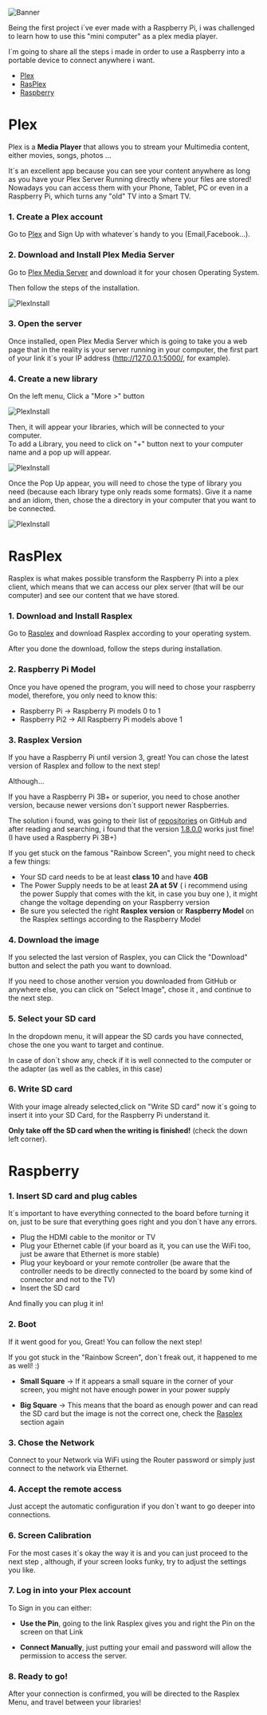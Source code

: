 ![Banner](https://drive.google.com/uc?export=view&id=1mj7AOSJV2LlBd4YbfKGKPjYO8RTfCK-t "Banner")

Being the first project i´ve ever made with a Raspberry Pi, i was challenged to learn how to use this "mini computer" as a plex media player.

I´m going to share all the steps i made in order to use a Raspberry into a portable device to connect anywhere i want.

* [Plex](#plex)
* [RasPlex](#rasplex)
* [Raspberry](#raspberry)

# Plex 

Plex is a **Media Player** that allows you to stream your Multimedia content, either movies, songs, photos ...

It´s an excellent app because you can see your content anywhere as long as you have your Plex Server Running directly where your files are stored! Nowadays you can access them with your Phone, Tablet, PC or even in a Raspberry Pi, which turns any "old" TV into a Smart TV.

### 1. Create a Plex account

Go to [Plex][1] and Sign Up with whatever´s handy to you (Email,Facebook...).

### 2. Download and Install Plex Media Server

Go to [Plex Media Server][2] and download it for your chosen Operating System. 

Then follow the steps of the installation.

![PlexInstall](https://drive.google.com/uc?export=view&id=1y4oajmuvy5bAiMLld4okZ8Mlnbs1LxcD "Plex Install")

### 3. Open the server

Once installed, open Plex Media Server which is going to take you a web page that in the reality is your server running in your computer, the first part of your link it´s your IP address (http://127.0.0.1:5000/, for example).

### 4. Create a new library

On the left menu, Click a "More >" button

![PlexInstall](https://drive.google.com/uc?export=view&id=1Q62KW4ND2EDpjlp8FONHIXKDVE0AiLRw "Plex Install")

Then, it will appear your libraries, which will be connected to your computer.  
To add a Library, you need to click on "+" button next to your computer name and a pop up will appear.

![PlexInstall](https://drive.google.com/uc?export=view&id=19e5wETBySYqw7cViweAT0FtGGTo5r_1N "Plex Install")

Once the Pop Up appear, you will need to chose the type of library you need (because each library type only reads some formats). Give it a name and an idiom, then, chose the a directory in your computer that you want to be connected.

![PlexInstall](https://drive.google.com/uc?export=view&id=1fYbqCb9BqoKhyXODzkC080Ni_bPQXOkL "Plex Install")





# RasPlex 

Rasplex is what makes possible transform the Raspberry Pi into a plex client, which means that we can access our plex server (that will be our computer) and see our content that we have stored.

### 1. Download and Install Rasplex

Go to [Rasplex][3] and download Rasplex according to your operating system. 

After you done the download, follow the steps during installation.

### 2. Raspberry Pi Model

Once you have opened the program, you will need to chose your raspberry model, therefore, you only need to know this:

* Raspberry Pi -> Raspberry Pi models 0 to 1
* Raspberry Pi2 -> All Raspberry Pi models above 1

### 3. Rasplex Version

If you have a Raspberry Pi until version 3, great! You can chose the latest version of Rasplex and follow to the next step! 

Although... 

If you have a Raspberry Pi 3B+ or superior, you need to chose another version, because newer versions don´t support newer Raspberries. 

The solution i found, was going to their list of [repositories][4] on GitHub and after reading and searching, i found that the version [1.8.0.0][5] works just fine! (I have used a Raspberry Pi 3B+)

If you get stuck on the famous "Rainbow Screen", you might need to check a few things:
 * Your SD card needs to be at least **class 10** and have **4GB**
 * The Power Supply needs to be at least **2A at 5V** ( i recommend using the power Supply that comes with the kit, in case you buy one ), it might change the voltage depending on your Raspberry version 
 * Be sure you selected the right **Rasplex version** or **Raspberry Model** on the Rasplex settings according to the Raspberry Model

 
### 4. Download the image
 
 If you selected the last version of Rasplex, you can Click the "Download" button and select the path you want to download. 
 
 If you need to chose another version you downloaded from GitHub or anywhere else, you can click on "Select Image", chose it , and continue to the next step. 
 
### 5. Select your SD card
 
 In the dropdown menu, it will appear the SD cards you have connected, chose the one you want to target and continue.
 
 In case of don´t show any, check if it is well connected to the computer or the adapter (as well as the cables, in this case)
 
 
### 6. Write SD card
 
 With your image already selected,click on "Write SD card" now it´s going to insert it into your SD Card, for the Raspberry Pi understand it. 
 
 **Only take off the SD card when the writing is finished!** (check the down left corner).
 
 
# Raspberry 

### 1. Insert SD card and plug cables

It´s important to have everything connected to the board before turning it on, just to be sure that everything goes right and you don´t have any errors. 

* Plug the HDMI cable to the monitor or TV
* Plug your Ethernet cable (if your board as it, you can use the WiFi too, just be aware that Ethernet is more stable)
* Plug your keyboard or your remote controller (be aware that the controller needs to be directly connected to the board by some kind of connector and not to the TV)
* Insert the SD card

And finally you can plug it in! 

### 2. Boot

If it went good for you, Great! You can follow the next step!

If you got stuck in the "Rainbow Screen", don´t freak out, it happened to me as well! :)

* **Small Square** -> If it appears a small square in the corner of your screen, you might not have enough power in your power supply

* **Big Square** -> This means that the board as enough power and can read the SD card but the image is not the correct one, check the [Rasplex](#rasplex) section again

### 3. Chose the Network 

Connect to your Network via WiFi using the Router password or simply just connect to the network via Ethernet. 

### 4. Accept the remote access

Just accept the automatic configuration if you don´t want to go deeper into connections.

### 6. Screen Calibration

For the most cases it´s okay the way it is and you can just proceed to the next step , although, if your screen looks funky, try to adjust the settings you like.

### 7. Log in into your Plex account 

To Sign in you can either:

* **Use the Pin**, going to the link Rasplex gives you and right the Pin on the screen on that Link
 
* **Connect Manually**, just putting your email and password will allow the permission to access the server.


### 8. Ready to go! 
 
 After your connection is confirmed, you will be directed to the Rasplex Menu, and travel between your libraries! 


[1]: https://www.plex.tv
[2]: https://www.plex.tv/media-server-downloads/#plex-media-server
[3]: http://www.rasplex.com/get-started/rasplex-installers.html
[4]: https://github.com/RasPlex/RasPlex/releases
[5]: https://github.com/RasPlex/RasPlex/releases/tag/PRE-1.8.0b%2B
